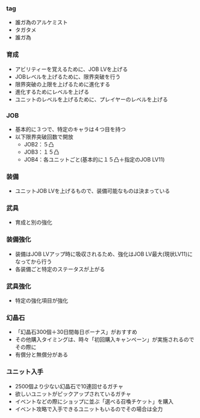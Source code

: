### tag
- 誰ガ為のアルケミスト
- タガタメ
- 誰ガ為

### 育成
- アビリティーを覚えるために、JOB LVを上げる
- JOBレベルを上げるために、限界突破を行う
- 限界突破の上限を上げるために進化する
- 進化するためにレベルを上げる
- ユニットのレベルを上げるために、プレイヤーのレベルを上げる

### JOB
- 基本的に３つで、特定のキャラは４つ目を持つ
- 以下限界突破回数で開放
  - JOB2：５凸
  - JOB3：１５凸
  - JOB4：各ユニットごと(基本的に１５凸＋指定のJOB LV11)

### 装備
- ユニットJOB LVを上げるもので、装備可能なものは決まっている

### 武具
- 育成と別の強化

### 装備強化
- 装備はJOB LVアップ時に吸収されるため、強化はJOB LV最大(現状LV11)になってから行う
- 各装備ごと特定のステータスが上がる

### 武具強化
- 特定の強化項目が強化

### 幻晶石
- 「幻晶石300個＋30日間毎日ボーナス」がおすすめ
- その他購入タイミングは、時々「初回購入キャンペーン」が実施されるのでその際に
- 有償分と無償分がある

### ユニット入手
- 2500個より少ない幻晶石で10連回せるガチャ
- 欲しいユニットがピックアップされているガチャ
- イベントなどの際にショップに並ぶ「選べる召喚チケット」を購入
- イベント攻略で入手できるユニットもいるのでその場合は全力
